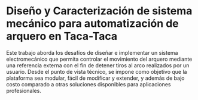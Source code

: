 # Diseño y Caracterización de sistema mecánico para automatización de arquero en Taca-Taca #
Este trabajo aborda los desafíos de diseñar e implementar un sistema electromecánico que permita controlar el movimiento del arquero mediante una referencia externa con el fin de detener tiros al arco realizados por un usuario. Desde el punto de vista técnico, se impone como objetivo que la plataforma sea modular, fácil de modificar y extender, y además de bajo costo comparado a otras soluciones disponibles para aplicaciones profesionales. 


